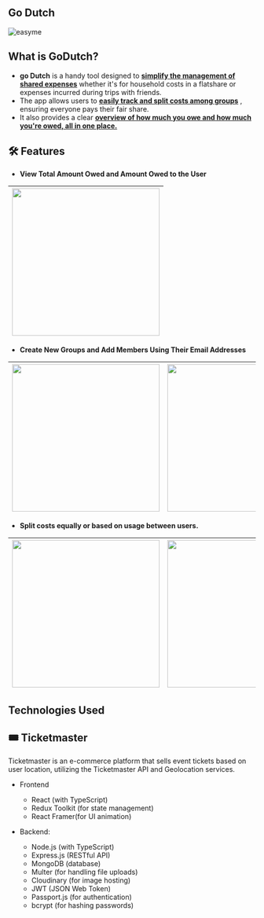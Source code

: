 ## Go Dutch

![easyme](https://i.imgur.com/ZY3w4pH.png)   

## What is GoDutch?
- **go Dutch** is a handy tool designed to **<u>simplify the management of shared expenses</u>** whether it's for household costs in a flatshare or expenses incurred during trips with friends. 
- The app allows users to **<u>easily track and split costs among groups</u>** , ensuring everyone pays their fair share.
-  It also provides a clear **<u>overview of how much you owe and how much you're owed, all in one place.</u>**



## 🛠 Features
- **View Total Amount Owed and Amount Owed to the User**

| <img src="https://i.imgur.com/nb7F09X.gif" width="300" /> |
| --- |

- **Create New Groups and Add Members Using Their Email Addresses**

| <img src="https://i.imgur.com/VFEylwm.gif" width="300" /> |<img src="https://imgur.com/ePyR6gj.gif" width="300" /> |
| --- | --- |


- **Split costs equally or based on usage between users.**

| <img src="https://imgur.com/SMhUMWs.gif" width="300" /> |<img src="https://imgur.com/mtxpqKf.gif" width="300" /> |
| --- | --- |


## Technologies Used
## 🎟️ Ticketmaster  
Ticketmaster is an e-commerce platform that sells event tickets based on user location, utilizing the Ticketmaster API and Geolocation services.
 




- Frontend

  - React (with TypeScript)
  - Redux Toolkit (for state management)
  - React Framer(for UI animation)

- Backend:
  - Node.js (with TypeScript)
  - Express.js (RESTful API)
  - MongoDB (database)
  - Multer (for handling file uploads)
  - Cloudinary (for image hosting)
  - JWT (JSON Web Token)
  - Passport.js (for authentication)
  - bcrypt (for hashing passwords)




